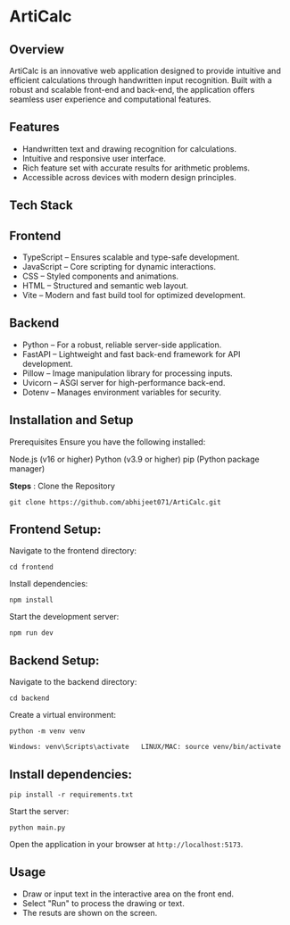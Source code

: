 **ArtiCalc**
===

**Overview**
---
ArtiCalc is an innovative web application designed to provide intuitive and efficient calculations through handwritten input recognition.
Built with a robust and scalable front-end and back-end, the application offers seamless user experience and computational features.

**Features**
---
* Handwritten text and drawing recognition for calculations.
* Intuitive and responsive user interface.
* Rich feature set with accurate results for arithmetic problems.
* Accessible across devices with modern design principles.


**Tech Stack**
---


## Frontend
* TypeScript – Ensures scalable and type-safe development.
* JavaScript – Core scripting for dynamic interactions.
* CSS – Styled components and animations.
* HTML – Structured and semantic web layout.
* Vite – Modern and fast build tool for optimized development.


## Backend
* Python – For a robust, reliable server-side application.
* FastAPI – Lightweight and fast back-end framework for API development.
* Pillow – Image manipulation library for processing inputs.
* Uvicorn – ASGI server for high-performance back-end.
* Dotenv – Manages environment variables for security.


## Installation and Setup
Prerequisites
Ensure you have the following installed:

Node.js (v16 or higher)
Python (v3.9 or higher)
pip (Python package manager)


**Steps** : 
Clone the Repository
```
git clone https://github.com/abhijeet071/ArtiCalc.git
```



## Frontend Setup:

Navigate to the frontend directory:
```
cd frontend
```
Install dependencies:
```
npm install
```
Start the development server:
```
npm run dev
```

## Backend Setup:

Navigate to the backend directory:
```
cd backend
```
Create a virtual environment:
```
python -m venv venv
```
```
Windows: venv\Scripts\activate   LINUX/MAC: source venv/bin/activate  
```

## Install dependencies:

```
pip install -r requirements.txt
```
Start the server:
```
python main.py
```

Open the application in your browser at ``` http://localhost:5173 ```.


## Usage
* Draw or input text in the interactive area on the front end.
* Select "Run" to process the drawing or text.
* The resuts are shown on the screen.